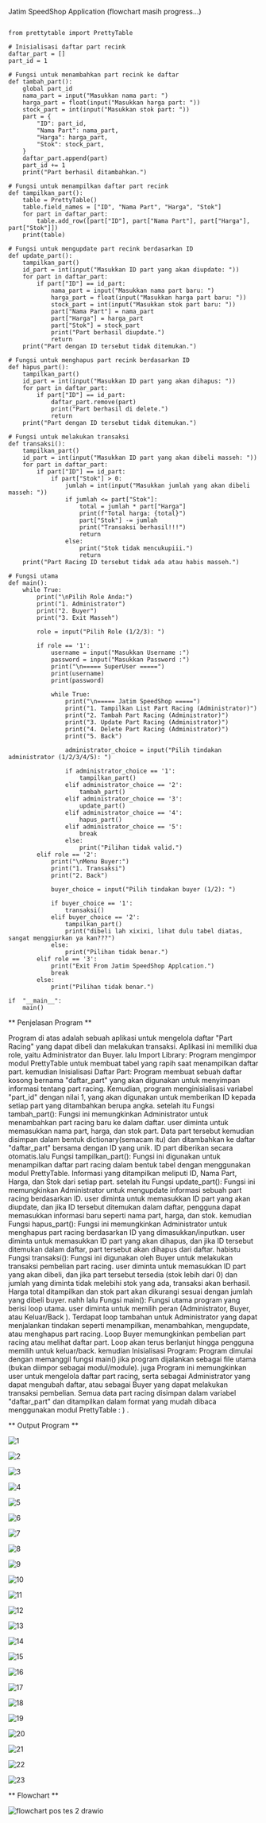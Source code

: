 Jatim SpeedShop Application (flowchart masih progress...)

```

from prettytable import PrettyTable

# Inisialisasi daftar part recink
daftar_part = []
part_id = 1

# Fungsi untuk menambahkan part recink ke daftar
def tambah_part():
    global part_id
    nama_part = input("Masukkan nama part: ")
    harga_part = float(input("Masukkan harga part: "))
    stock_part = int(input("Masukkan stok part: "))
    part = {
        "ID": part_id,
        "Nama Part": nama_part,
        "Harga": harga_part,
        "Stok": stock_part,
    }
    daftar_part.append(part)
    part_id += 1
    print("Part berhasil ditambahkan.")

# Fungsi untuk menampilkan daftar part recink
def tampilkan_part():
    table = PrettyTable()
    table.field_names = ["ID", "Nama Part", "Harga", "Stok"]
    for part in daftar_part:
        table.add_row([part["ID"], part["Nama Part"], part["Harga"], part["Stok"]])
    print(table)

# Fungsi untuk mengupdate part recink berdasarkan ID
def update_part():
    tampilkan_part()
    id_part = int(input("Masukkan ID part yang akan diupdate: "))
    for part in daftar_part:
        if part["ID"] == id_part:
            nama_part = input("Masukkan nama part baru: ")
            harga_part = float(input("Masukkan harga part baru: "))
            stock_part = int(input("Masukkan stok part baru: "))
            part["Nama Part"] = nama_part
            part["Harga"] = harga_part
            part["Stok"] = stock_part
            print("Part berhasil diupdate.")
            return
    print("Part dengan ID tersebut tidak ditemukan.")

# Fungsi untuk menghapus part recink berdasarkan ID
def hapus_part():
    tampilkan_part()
    id_part = int(input("Masukkan ID part yang akan dihapus: "))
    for part in daftar_part:
        if part["ID"] == id_part:
            daftar_part.remove(part)
            print("Part berhasil di delete.")
            return
    print("Part dengan ID tersebut tidak ditemukan.")

# Fungsi untuk melakukan transaksi
def transaksi():
    tampilkan_part()
    id_part = int(input("Masukkan ID part yang akan dibeli masseh: "))
    for part in daftar_part:
        if part["ID"] == id_part:
            if part["Stok"] > 0:
                jumlah = int(input("Masukkan jumlah yang akan dibeli masseh: "))
                if jumlah <= part["Stok"]:
                    total = jumlah * part["Harga"]
                    print(f"Total harga: {total}")
                    part["Stok"] -= jumlah
                    print("Transaksi berhasil!!!")
                    return
                else:
                    print("Stok tidak mencukupiii.")
                    return
    print("Part Racing ID tersebut tidak ada atau habis masseh.")

# Fungsi utama
def main():
    while True:
        print("\nPilih Role Anda:")
        print("1. Administrator")
        print("2. Buyer")
        print("3. Exit Masseh")
        
        role = input("Pilih Role (1/2/3): ")
        
        if role == '1':
            username = input("Masukkan Username :")
            password = input("Masukkan Password :")
            print("\n===== SuperUser =====")
            print(username)
            print(password)

            while True:
                print("\n===== Jatim SpeedShop =====")
                print("1. Tampilkan List Part Racing (Administrator)")
                print("2. Tambah Part Racing (Administrator)")
                print("3. Update Part Racing (Administrator)")
                print("4. Delete Part Racing (Administrator)")
                print("5. Back")
                
                administrator_choice = input("Pilih tindakan administrator (1/2/3/4/5): ")
                
                if administrator_choice == '1':
                    tampilkan_part()
                elif administrator_choice == '2':
                    tambah_part()
                elif administrator_choice == '3':
                    update_part()
                elif administrator_choice == '4':
                    hapus_part()
                elif administrator_choice == '5':
                    break
                else:
                    print("Pilihan tidak valid.")
        elif role == '2':
            print("\nMenu Buyer:")
            print("1. Transaksi")
            print("2. Back")
            
            buyer_choice = input("Pilih tindakan buyer (1/2): ")
            
            if buyer_choice == '1':
                transaksi()
            elif buyer_choice == '2':
                tampilkan_part()
                print("dibeli lah xixixi, lihat dulu tabel diatas, sangat menggiurkan ya kan???")
            else:
                print("Pilihan tidak benar.")
        elif role == '3':
            print("Exit From Jatim SpeedShop Applcation.")
            break
        else:
            print("Pilihan tidak benar.")            
    
if  "__main__":
    main()

```

** Penjelasan Program **

Program di atas adalah sebuah aplikasi untuk mengelola daftar "Part Racing" yang dapat dibeli dan melakukan transaksi. Aplikasi ini memiliki dua role, yaitu Administrator dan Buyer. lalu Import Library: Program mengimpor modul PrettyTable untuk membuat tabel yang rapih saat menampilkan daftar part. kemudian Inisialisasi Daftar Part: Program membuat sebuah daftar kosong bernama "daftar_part" yang akan digunakan untuk menyimpan informasi tentang part racing. Kemudian, program menginisialisasi variabel "part_id" dengan nilai 1, yang akan digunakan untuk memberikan ID kepada setiap part yang ditambahkan berupa angka. setelah itu Fungsi tambah_part(): Fungsi ini memungkinkan Administrator untuk menambahkan part racing baru ke dalam daftar. user diminta untuk memasukkan nama part, harga, dan stok part. Data part tersebut kemudian disimpan dalam bentuk dictionary(semacam itu) dan ditambahkan ke daftar "daftar_part" bersama dengan ID yang unik. ID part diberikan secara otomatis.lalu Fungsi tampilkan_part(): Fungsi ini digunakan untuk menampilkan daftar part racing dalam bentuk tabel dengan menggunakan modul PrettyTable. Informasi yang ditampilkan meliputi ID, Nama Part, Harga, dan Stok dari setiap part. setelah itu Fungsi update_part(): Fungsi ini memungkinkan Administrator untuk mengupdate informasi sebuah part racing berdasarkan ID. user diminta untuk memasukkan ID part yang akan diupdate, dan jika ID tersebut ditemukan dalam daftar, pengguna dapat memasukkan informasi baru seperti nama part, harga, dan stok. kemudian Fungsi hapus_part(): Fungsi ini memungkinkan Administrator untuk menghapus part racing berdasarkan ID yang dimasukkan/inputkan. user diminta untuk memasukkan ID part yang akan dihapus, dan jika ID tersebut ditemukan dalam daftar, part tersebut akan dihapus dari daftar. habistu Fungsi transaksi(): Fungsi ini digunakan oleh Buyer untuk melakukan transaksi pembelian part racing. user diminta untuk memasukkan ID part yang akan dibeli, dan jika part tersebut tersedia (stok lebih dari 0) dan jumlah yang diminta tidak melebihi stok yang ada, transaksi akan berhasil. Harga total ditampilkan dan stok part akan dikurangi sesuai dengan jumlah yang dibeli buyer. nahh lalu Fungsi main(): Fungsi utama program yang berisi loop utama. user diminta untuk memilih peran (Administrator, Buyer, atau Keluar/Back ). Terdapat loop tambahan untuk Administrator yang dapat menjalankan tindakan seperti menampilkan, menambahkan, mengupdate, atau menghapus part racing. Loop Buyer memungkinkan pembelian part racing atau melihat daftar part. Loop akan terus berlanjut hingga pengguna memilih untuk keluar/back. kemudian Inisialisasi Program: Program dimulai dengan memanggil fungsi main() jika program dijalankan sebagai file utama (bukan diimpor sebagai modul/module). juga Program ini memungkinkan user untuk mengelola daftar part racing, serta sebagai Administrator yang dapat mengubah daftar, atau sebagai Buyer yang dapat melakukan transaksi pembelian. Semua data part racing disimpan dalam variabel "daftar_part" dan ditampilkan dalam format yang mudah dibaca menggunakan modul PrettyTable : ) .

** Output Program **

![1](https://github.com/Nuno-Hadianto/POSTEST-2-Jatim-SpeedShop/assets/63713816/67d8f0a2-9945-42e3-8afb-93d61b89c311)

![2](https://github.com/Nuno-Hadianto/POSTEST-2-Jatim-SpeedShop/assets/63713816/5fb5f7fc-1785-4747-89c6-501cfd960fd2)

![3](https://github.com/Nuno-Hadianto/POSTEST-2-Jatim-SpeedShop/assets/63713816/208fd920-d079-43b9-9b59-714716f71688)

![4](https://github.com/Nuno-Hadianto/POSTEST-2-Jatim-SpeedShop/assets/63713816/8b5f41f2-065c-4a2e-a909-bda64c4b9e1e)

![5](https://github.com/Nuno-Hadianto/POSTEST-2-Jatim-SpeedShop/assets/63713816/3ca12a61-dfe4-48b6-84b9-8ae710e5f694)

![6](https://github.com/Nuno-Hadianto/POSTEST-2-Jatim-SpeedShop/assets/63713816/379f041f-2b17-47c9-a16d-6c2170f6bbd5)

![7](https://github.com/Nuno-Hadianto/POSTEST-2-Jatim-SpeedShop/assets/63713816/330ed9a1-332b-4868-b5ec-fd30ecee6dea)

![8](https://github.com/Nuno-Hadianto/POSTEST-2-Jatim-SpeedShop/assets/63713816/0a90de86-05b7-4ba0-ade2-755b50fec17d)

![9](https://github.com/Nuno-Hadianto/POSTEST-2-Jatim-SpeedShop/assets/63713816/1fe39ebb-3717-4341-92cc-854ddbdd3808)

![10](https://github.com/Nuno-Hadianto/POSTEST-2-Jatim-SpeedShop/assets/63713816/699556f5-2e6a-4ce0-9548-713d44920e53)

![11](https://github.com/Nuno-Hadianto/POSTEST-2-Jatim-SpeedShop/assets/63713816/0827918e-a7fc-4995-86ab-f9f43265651d)

![12](https://github.com/Nuno-Hadianto/POSTEST-2-Jatim-SpeedShop/assets/63713816/33c3d6ba-cc4f-47bd-81cb-b66c155b8ab1)

![13](https://github.com/Nuno-Hadianto/POSTEST-2-Jatim-SpeedShop/assets/63713816/11fbc58e-8a5f-4c9c-87d3-a2e5bb4078b0)

![14](https://github.com/Nuno-Hadianto/POSTEST-2-Jatim-SpeedShop/assets/63713816/a2fa9249-e01b-4677-af0f-142aedf4f4e1)

![15](https://github.com/Nuno-Hadianto/POSTEST-2-Jatim-SpeedShop/assets/63713816/e7f7c4ac-bb17-46d8-bc75-ceeeb437d827)

![16](https://github.com/Nuno-Hadianto/POSTEST-2-Jatim-SpeedShop/assets/63713816/7e360bc4-dbf0-4bd3-964b-170028ebb0f2)

![17](https://github.com/Nuno-Hadianto/POSTEST-2-Jatim-SpeedShop/assets/63713816/250cb399-83c3-4e4b-b5a3-dff86b84dbda)

![18](https://github.com/Nuno-Hadianto/POSTEST-2-Jatim-SpeedShop/assets/63713816/5946475b-72cc-460e-8891-a4317f10f8db)

![19](https://github.com/Nuno-Hadianto/POSTEST-2-Jatim-SpeedShop/assets/63713816/bab70652-5cc1-4640-af8d-f46f47751b8f)

![20](https://github.com/Nuno-Hadianto/POSTEST-2-Jatim-SpeedShop/assets/63713816/e4a6a089-c0c0-4fd2-a32f-d26f583e2122)

![21](https://github.com/Nuno-Hadianto/POSTEST-2-Jatim-SpeedShop/assets/63713816/d28b3755-6256-4ec2-8728-0667615f3a4d)

![22](https://github.com/Nuno-Hadianto/POSTEST-2-Jatim-SpeedShop/assets/63713816/7da9b722-7001-458f-95a2-0ec181b25ba9)

![23](https://github.com/Nuno-Hadianto/POSTEST-2-Jatim-SpeedShop/assets/63713816/19060906-8a7b-4c59-942a-5f924049e17f)

** Flowchart **

![flowchart pos tes 2 drawio](https://github.com/Nuno-Hadianto/POSTEST-2-Jatim-SpeedShop/assets/63713816/0096f34d-4105-4fba-9eeb-93cf594cb120)



